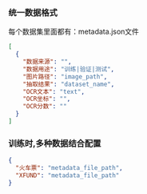 
### 统一数据格式
每个数据集里面都有：metadata.json文件
```json
[
  {
    "数据来源": "",
    "数据用途": "训练|验证|测试",
    "图片路径": "image_path",
    "抽取结果": "dataset_name",
    "OCR文本": "text",
    "OCR坐标": "",
    "OCR分数": ""
  }
]
```

### 训练时,多种数据结合配置
```json
{
  "火车票": "metadata_file_path",
  "XFUND": "metadata_file_path"
}

```

